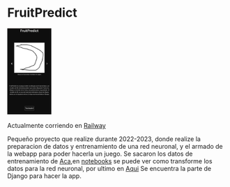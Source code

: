 # FruitPredict

<img src="screen.png"  width="20%" >

Actualmente corriendo en [Railway](https://django-server-production-b4b5.up.railway.app/)

Pequeño proyecto que realize durante 2022-2023, donde realize la preparacion de datos y entrenamiento de una red neuronal, y el armado de la webapp para poder hacerla un juego.
Se sacaron los datos de entrenamiento de [Aca](https://github.com/googlecreativelab/quickdraw-dataset),en [notebooks](/notebooks/) se puede ver como transforme los datos para la red neuronal, por ultimo en [Aqui](/mlmodel/) Se encuentra la parte de Django para hacer la app.